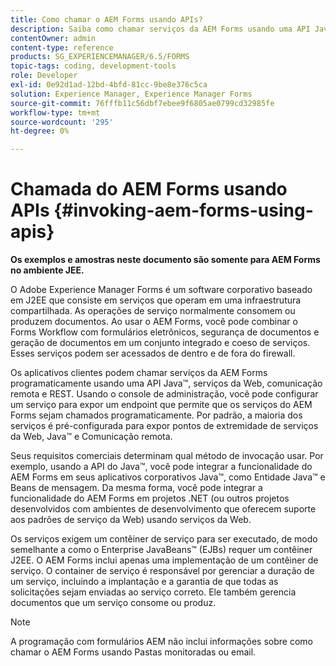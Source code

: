 ```yaml
---
title: Como chamar o AEM Forms usando APIs?
description: Saiba como chamar serviços da AEM Forms usando uma API Java&trade;, serviços da Web, comunicação remota e REST.
contentOwner: admin
content-type: reference
products: SG_EXPERIENCEMANAGER/6.5/FORMS
topic-tags: coding, development-tools
role: Developer
exl-id: 0e92d1ad-12bd-4bfd-81cc-9be8e376c5ca
solution: Experience Manager, Experience Manager Forms
source-git-commit: 76fffb11c56dbf7ebee9f6805ae0799cd32985fe
workflow-type: tm+mt
source-wordcount: '295'
ht-degree: 0%

---
```


# Chamada do AEM Forms usando APIs {#invoking-aem-forms-using-apis}

**Os exemplos e amostras neste documento são somente para AEM Forms no ambiente JEE.**

O Adobe Experience Manager Forms é um software corporativo baseado em J2EE que consiste em serviços que operam em uma infraestrutura compartilhada. As operações de serviço normalmente consomem ou produzem documentos. Ao usar o AEM Forms, você pode combinar o Forms Workflow com formulários eletrônicos, segurança de documentos e geração de documentos em um conjunto integrado e coeso de serviços. Esses serviços podem ser acessados de dentro e de fora do firewall.

Os aplicativos clientes podem chamar serviços da AEM Forms programaticamente usando uma API Java™, serviços da Web, comunicação remota e REST. Usando o console de administração, você pode configurar um serviço para expor um endpoint que permite que os serviços do AEM Forms sejam chamados programaticamente. Por padrão, a maioria dos serviços é pré-configurada para expor pontos de extremidade de serviços da Web, Java™ e Comunicação remota.

Seus requisitos comerciais determinam qual método de invocação usar. Por exemplo, usando a API do Java™, você pode integrar a funcionalidade do AEM Forms em seus aplicativos corporativos Java™, como Entidade Java™ e Beans de mensagem. Da mesma forma, você pode integrar a funcionalidade do AEM Forms em projetos .NET (ou outros projetos desenvolvidos com ambientes de desenvolvimento que oferecem suporte aos padrões de serviço da Web) usando serviços da Web.

Os serviços exigem um contêiner de serviço para ser executado, de modo semelhante a como o Enterprise JavaBeans™ (EJBs) requer um contêiner J2EE. O AEM Forms inclui apenas uma implementação de um contêiner de serviço. O container de serviço é responsável por gerenciar a duração de um serviço, incluindo a implantação e a garantia de que todas as solicitações sejam enviadas ao serviço correto. Ele também gerencia documentos que um serviço consome ou produz.

>[!NOTE]
>
>A programação com formulários AEM não inclui informações sobre como chamar o AEM Forms usando Pastas monitoradas ou email.
